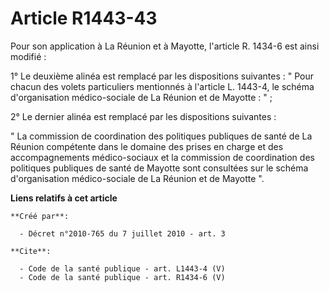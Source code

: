 # Article R1443-43

Pour son application à La Réunion et à Mayotte, l'article R. 1434-6 est ainsi modifié : 

1° Le deuxième alinéa est remplacé par les dispositions suivantes : " Pour chacun des volets particuliers mentionnés à
l'article L. 1443-4, le schéma d'organisation médico-sociale de La Réunion et de Mayotte : " ; 

2° Le dernier alinéa est remplacé par les dispositions suivantes : 

" La commission de coordination des politiques publiques de santé de La Réunion compétente dans le domaine des prises en
charge et des accompagnements médico-sociaux et la commission de coordination des politiques publiques de santé de Mayotte
sont consultées sur le schéma d'organisation médico-sociale de La Réunion et de Mayotte ".

**Liens relatifs à cet article**

	**Créé par**:

	  - Décret n°2010-765 du 7 juillet 2010 - art. 3

	**Cite**:

	  - Code de la santé publique - art. L1443-4 (V)
	  - Code de la santé publique - art. R1434-6 (V)
